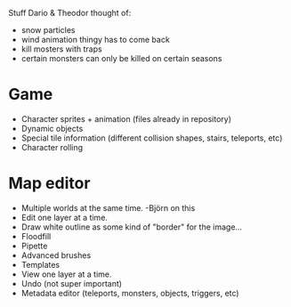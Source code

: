 ﻿Stuff Dario & Theodor thought of:

+ snow particles
+ wind animation thingy has to come back
+ kill mosters with traps
+ certain monsters can only be killed on certain seasons

# Game

+ Character sprites + animation (files already in repository)
+ Dynamic objects
+ Special tile information (different collision shapes, stairs, teleports, etc)
+ Character rolling

# Map editor

+ Multiple worlds at the same time. -Björn on this
+ Edit one layer at a time.
+ Draw white outline as some kind of "border" for the image...
+ Floodfill
+ Pipette
+ Advanced brushes
+ Templates
+ View one layer at a time.
+ Undo (not super important)
+ Metadata editor (teleports, monsters, objects, triggers, etc)